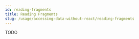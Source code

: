 ```yaml
---
id: reading-fragments
title: Reading Fragments
slug: /usage/accessing-data-without-react/reading-fragments
---
```

TODO
